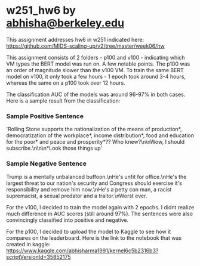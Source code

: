 # w251_hw6 by abhisha@berkeley.edu

This assignment addresses hw6 in w251 indicated here: https://github.com/MIDS-scaling-up/v2/tree/master/week06/hw

This assignment consists of 2 folders - p100 and v100 - indicating which VM types the BERT model was run on. A few notable points. The p100 was an order of magnitude slower than the v100 VM. To train the same BERT model on v100, it only took a few hours - 1 epoch took around 3-4 hours, whereas the same on a p100 took over 12 hours.

The classification AUC of the models was around 96-97% in both cases. Here is a sample result from the classification:

### Sample Positive Sentence
'Rolling Stone supports the nationalization of the means of production*, democratization of the workplace*, income distribution*, food and education for the poor* and peace and prosperity*??  Who knew?\n\nWow, I should subscribe.\n\n\n*Look those things up'

### Sample Negative Sentence
Trump is a mentally unbalanced buffoon.\nHe's unfit for office.\nHe's the largest threat to our nation's security and Congress should exercise it's responsibility and remove him now.\nHe's a petty con man, a racist supremacist, a sexual predator and a traitor.\nWorst ever.


For the v100, I decided to train the model again with 2 epochs. I didnt realize much difference in AUC scores (still around 97%). The sentences were also convincingly classified into positive and negative.

For the p100, I decided to upload the model to Kaggle to see how it compares on the leaderboard. Here is the link to the notebook that was created in kaggle: https://www.kaggle.com/abhisharma1991/kernel6c5b2316b3?scriptVersionId=35852175
